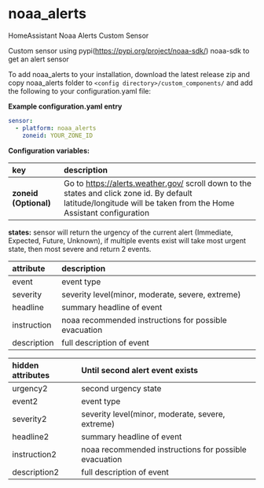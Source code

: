 # noaa_alerts
HomeAssistant Noaa Alerts Custom Sensor

Custom sensor using pypi(https://pypi.org/project/noaa-sdk/) noaa-sdk to get an alert sensor

To add noaa_alerts to your installation, download the latest release zip and copy noaa_alerts folder to `<config directory>/custom_components/` and add the following to your configuration.yaml file:

**Example configuration.yaml entry**
```yaml
sensor:
  - platform: noaa_alerts
    zoneid: YOUR_ZONE_ID
```
**Configuration variables:**  

key | description  
:--- | :---  
**zoneid (Optional)** | Go to https://alerts.weather.gov/ scroll down to the states and click zone id. By default latitude/longitude will be taken from the Home Assistant configuration

**states:** sensor will return the urgency of the current alert (Immediate, Expected, Future, Unknown), if multiple events exist will take most urgent state, then most severe and return 2 events.

attribute | description  
:--- | :---  
event | event type
severity | severity level(minor, moderate, severe, extreme)
headline | summary headline of event
instruction | noaa recommended instructions for possible evacuation
description | full description of event

hidden attributes | Until second alert event exists
:--- | :---
urgency2 | second urgency state
event2 | event type
severity2 | severity level(minor, moderate, severe, extreme)
headline2 | summary headline of event
instruction2 | noaa recommended instructions for possible evacuation
description2 | full description of event
